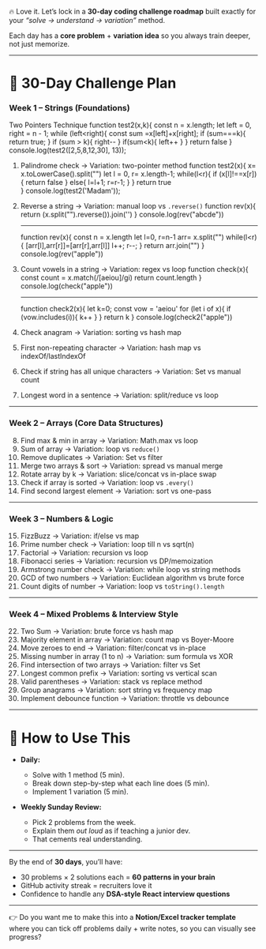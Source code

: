 🔥 Love it. Let’s lock in a **30-day coding challenge roadmap** built exactly for your _“solve → understand → variation”_ method.

Each day has a **core problem** + **variation idea** so you always train deeper, not just memorize.

---

# 📅 30-Day Challenge Plan

### **Week 1 – Strings (Foundations)**

Two Pointers Technique
function test2(x,k){
const n = x.length;
let left = 0, right = n - 1;
while (left<right){
const sum =x[left]+x[right];
if (sum===k){
return true;
}
if (sum > k){
right--
}
if(sum<k){
left++
}
}
return false
}
console.log(test2([2,5,8,12,30], 13));

1. Palindrome check → Variation: two-pointer method
   function test2(x){
   x= x.toLowerCase().split("")
   let l = 0, r= x.length-1;
   while(l<r){
   if (x[l]!==x[r]){
   return false
   }
   else{
   l=l+1;
   r=r-1;
   }
   }
   return true  
   }
   console.log(test2('Madam'));
2. Reverse a string → Variation: manual loop vs `.reverse()`
   function rev(x){
   return (x.split("").reverse()).join('')
   }
   console.log(rev("abcde"))

   ***

   function rev(x){
   const n = x.length
   let l=0, r=n-1
   arr= x.split("")
   while(l<r){
   [arr[l],arr[r]]=[arr[r],arr[l]]
   l++;
   r--;
   }
   return arr.join("")
   }
   console.log(rev("apple"))

3. Count vowels in a string → Variation: regex vs loop
   function check(x){
   const count = x.match(/[aeiou]/gi)
   return count.length
   }
   console.log(check("apple"))

   ***

   function check2(x){
   let k=0;
   const vow = 'aeiou'
   for (let i of x){
   if (vow.includes(i)){
   k++
   }
   }
   return k
   }
   console.log(check2("apple"))

4. Check anagram → Variation: sorting vs hash map
5. First non-repeating character → Variation: hash map vs indexOf/lastIndexOf
6. Check if string has all unique characters → Variation: Set vs manual count
7. Longest word in a sentence → Variation: split/reduce vs loop

---

### **Week 2 – Arrays (Core Data Structures)**

8. Find max & min in array → Variation: Math.max vs loop
9. Sum of array → Variation: loop vs `reduce()`
10. Remove duplicates → Variation: Set vs filter
11. Merge two arrays & sort → Variation: spread vs manual merge
12. Rotate array by k → Variation: slice/concat vs in-place swap
13. Check if array is sorted → Variation: loop vs `.every()`
14. Find second largest element → Variation: sort vs one-pass

---

### **Week 3 – Numbers & Logic**

15. FizzBuzz → Variation: if/else vs map
16. Prime number check → Variation: loop till n vs sqrt(n)
17. Factorial → Variation: recursion vs loop
18. Fibonacci series → Variation: recursion vs DP/memoization
19. Armstrong number check → Variation: while loop vs string methods
20. GCD of two numbers → Variation: Euclidean algorithm vs brute force
21. Count digits of number → Variation: loop vs `toString().length`

---

### **Week 4 – Mixed Problems & Interview Style**

22. Two Sum → Variation: brute force vs hash map
23. Majority element in array → Variation: count map vs Boyer-Moore
24. Move zeroes to end → Variation: filter/concat vs in-place
25. Missing number in array (1 to n) → Variation: sum formula vs XOR
26. Find intersection of two arrays → Variation: filter vs Set
27. Longest common prefix → Variation: sorting vs vertical scan
28. Valid parentheses → Variation: stack vs replace method
29. Group anagrams → Variation: sort string vs frequency map
30. Implement debounce function → Variation: throttle vs debounce

---

# 🧠 How to Use This

- **Daily:**

  - Solve with 1 method (5 min).
  - Break down step-by-step what each line does (5 min).
  - Implement 1 variation (5 min).

- **Weekly Sunday Review:**

  - Pick 2 problems from the week.
  - Explain them _out loud_ as if teaching a junior dev.
  - That cements real understanding.

---

By the end of **30 days**, you’ll have:

- 30 problems × 2 solutions each = **60 patterns in your brain**
- GitHub activity streak = recruiters love it
- Confidence to handle any **DSA-style React interview questions**

---

👉 Do you want me to make this into a **Notion/Excel tracker template** where you can tick off problems daily + write notes, so you can visually see progress?
